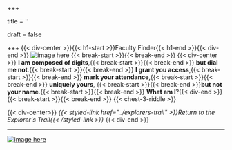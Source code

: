 +++

title = ''

draft = false

+++
{{< div-center >}}{{< h1-start >}}Faculty Finder{{< h1-end >}}{{< div-end >}}
![image here](../images/easter.png#center)
{{< break-start >}}{{< break-end >}}
{{< div-center >}} **I am composed of digits**,{{< break-start >}}{{< break-end >}} **but dial me not**.{{< break-start >}}{{< break-end >}} **I grant you access**,{{< break-start >}}{{< break-end >}} **mark your attendance**,{{< break-start >}}{{< break-end >}} **uniquely yours**, {{< break-start >}}{{< break-end >}}**but not your name**.{{< break-start >}}{{< break-end >}} **What am I**?{{< div-end >}}
{{< break-start >}}{{< break-end >}}
{{< chest-3-riddle >}}

{{< div-center>}}
*{{< styled-link href="../explorers-trail" >}}Return to the Explorer's Trail{{< /styled-link >}}*
{{< div-end >}}
___

[![image here](../images/lost-icon.png#center)](../lost)